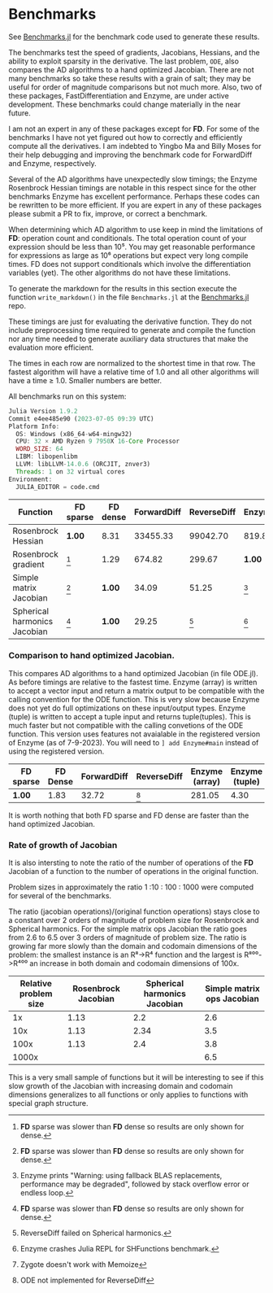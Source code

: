# Benchmarks
See [Benchmarks.jl](https://github.com/brianguenter/Benchmarks) for the benchmark code used to generate these results.

The benchmarks test the speed of gradients, Jacobians, Hessians, and the ability to exploit sparsity in the derivative. The last problem, `ODE`, also compares the AD algorithms to a hand optimized Jacobian. There are not many benchmarks so take these results with a grain of salt; they may be useful for order of magnitude comparisons but not much more. Also, two of these packages, FastDifferentiation and Enzyme, are under active development. These benchmarks could change materially in the near future.

I am not an expert in any of these packages except for **FD**. For some of the benchmarks I have not yet figured out how to correctly and efficiently compute all the derivatives. I am indebted to Yingbo Ma and Billy Moses for their help debugging and improving the benchmark code for ForwardDiff and Enzyme, respectively. 

Several of the AD algorithms have unexpectedly slow timings; the Enzyme Rosenbrock Hessian timings are notable in this respect since for the other benchmarks Enzyme has excellent performance. Perhaps these codes can be rewritten to be more efficient. If you are expert in any of these packages please submit a PR to fix, improve, or correct a benchmark.

When determining which AD algorithm to use keep in mind the limitations of **FD**: operation count and conditionals. The total operation count of your expression should be less than 10⁵. You may get reasonable performance for expressions as large as 10⁶ operations but expect very long compile times. FD does not support conditionals which involve the differentiation variables (yet). The other algorithms do not have these limitations.

To generate the markdown for the results in this section execute the function `write_markdown()` in the file `Benchmarks.jl` at the [Benchmarks.jl](https://github.com/brianguenter/Benchmarks) repo.
    
These timings are just for evaluating the derivative function. They do not include preprocessing time required to generate and compile the function nor any time needed to generate auxiliary data structures that make the evaluation more efficient.

The times in each row are normalized to the shortest time in that row. The fastest algorithm will have a relative time of 1.0 and all other algorithms will have a time ≥ 1.0. Smaller numbers are better.

All benchmarks run on this system:
```julia 
Julia Version 1.9.2
Commit e4ee485e90 (2023-07-05 09:39 UTC)
Platform Info:
  OS: Windows (x86_64-w64-mingw32)
  CPU: 32 × AMD Ryzen 9 7950X 16-Core Processor            
  WORD_SIZE: 64
  LIBM: libopenlibm
  LLVM: libLLVM-14.0.6 (ORCJIT, znver3)
  Threads: 1 on 32 virtual cores
Environment:
  JULIA_EDITOR = code.cmd
``` 

| Function | FD sparse | FD dense | ForwardDiff | ReverseDiff | Enzyme | Zygote |
|---------|-----------|----------|-------------|-------------|--------|--------|
| Rosenbrock Hessian | **1.00** | 8.31 | 33455.33 | 99042.70 | 819.80 | 85003.60 |
| Rosenbrock gradient | [^1] | 1.29 | 674.82 | 299.67 | **1.00** | 4208.30 |
| Simple matrix Jacobian | [^1] | **1.00** | 34.09 | 51.25 | [^50] | 125.26 |
| Spherical harmonics Jacobian | [^1] | **1.00** | 29.25 | [^40] | [^51] | [^6] |
[^1]: **FD** sparse was slower than **FD** dense so results are only shown for dense.
[^1]: **FD** sparse was slower than **FD** dense so results are only shown for dense.
[^50]: Enzyme prints "Warning: using fallback BLAS replacements, performance may be degraded", followed by stack overflow error or endless loop.
[^1]: **FD** sparse was slower than **FD** dense so results are only shown for dense.
[^40]: ReverseDiff failed on Spherical harmonics.
[^51]: Enzyme crashes Julia REPL for SHFunctions benchmark.
[^6]: Zygote doesn't work with Memoize


 ### Comparison to hand optimized Jacobian.
This compares AD algorithms to a hand optimized Jacobian (in file ODE.jl). As before timings are relative to the fastest time.
Enzyme (array) is written to accept a vector input and return a matrix output to be compatible with the calling convention for the ODE function. This is very slow because Enzyme does not yet do full optimizations on these input/output types. Enzyme (tuple) is written to accept a tuple input and returns tuple(tuples). This is much faster but not compatible with the calling convetions of the ODE function. This version uses features not avaialable in the registered version of Enzyme (as of 7-9-2023). You will need to `] add Enzyme#main` instead of using the registered version.

| FD sparse | FD Dense | ForwardDiff | ReverseDiff | Enzyme (array) | Enzyme (tuple) | Zygote | Hand optimized|
|-----------|----------|-------------|-------------|----------------|----------------|--------|---------------|
 **1.00** | 1.83 | 32.72 | [^41] | 281.05 | 4.30 | 554767.55 | 2.50 |


It is worth nothing that both FD sparse and FD dense are faster than the hand optimized Jacobian.
[^41]: ODE not implemented for ReverseDiff


### Rate of growth of Jacobian
It is also intersting to note the ratio of the number of operations of the **FD** Jacobian of a function to the number of operations in the original function. 

Problem sizes in approximately the ratio 1 \:10 \: 100 \: 1000 were computed for several of the benchmarks.

The ratio (jacobian operations)/(original function operations) stays close to a constant over 2 orders of magnitude of problem size for Rosenbrock and Spherical harmonics. For the simple matrix ops Jacobian the ratio goes from 2.6 to 6.5 over 3 orders of magnitude of problem size. The ratio is growing far more slowly than the domain and codomain dimensions of the problem: the smallest instance is an R⁸->R⁴ function and the largest is R⁸⁰⁰->R⁴⁰⁰ an increase in both domain and codomain dimensions of 100x.

|Relative problem size | Rosenbrock Jacobian | Spherical harmonics Jacobian | Simple matrix ops Jacobian |
|-------|---------------------|------------------------------|------------------------|
|  1x     | 1.13                | 2.2                          |          2.6           |
|  10x     | 1.13                | 2.34                          |          3.5          |
|  100x     | 1.13                | 2.4                          |          3.8          |
| 1000x     |                      |                             |          6.5          |

This is a very small sample of functions but it will be interesting to see if this slow growth of the Jacobian with increasing domain and codomain dimensions generalizes to all functions or only applies to functions with special graph structure.


